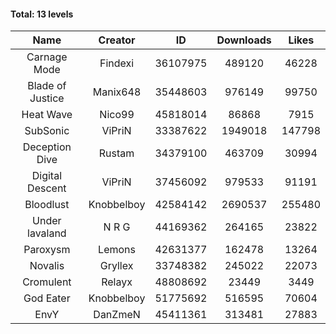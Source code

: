 #### Total: 13 levels

| Name | Creator | ID | Downloads | Likes |
|:---:|:---:|:---:|:---:|:---:|
| Carnage Mode | Findexi | 36107975 | 489120 | 46228
| Blade of Justice | Manix648 | 35448603 | 976149 | 99750
| Heat Wave | Nico99 | 45818014 | 86868 | 7915
| SubSonic | ViPriN | 33387622 | 1949018 | 147798
| Deception Dive | Rustam | 34379100 | 463709 | 30994
| Digital Descent | ViPriN | 37456092 | 979533 | 91191
| Bloodlust | Knobbelboy | 42584142 | 2690537 | 255480
| Under lavaland | N R G | 44169362 | 264165 | 23822
| Paroxysm | Lemons | 42631377 | 162478 | 13264
| Novalis | Gryllex | 33748382 | 245022 | 22073
| Cromulent | Relayx | 48808692 | 23449 | 3449
| God Eater | Knobbelboy | 51775692 | 516595 | 70604
| EnvY | DanZmeN | 45411361 | 313481 | 27883
